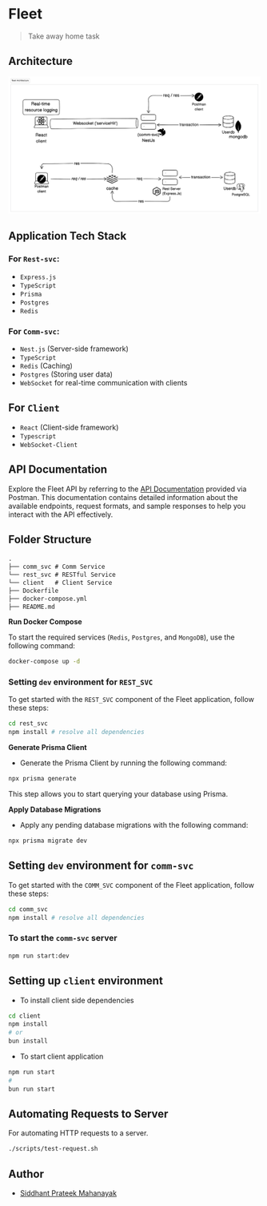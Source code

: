 # Fleet 

> Take away home task

## Architecture

![](./assets/fleet-dg.png)

## Application Tech Stack

### For `Rest-svc`:
- `Express.js`
- `TypeScript`
- `Prisma`
- `Postgres`
- `Redis`

### For `Comm-svc`:

- `Nest.js` (Server-side framework)
- `TypeScript`
- `Redis` (Caching)
- `Postgres` (Storing user data)
- `WebSocket` for real-time communication with clients

## For `Client`

- `React` (Client-side framework)
- `Typescript`
- `WebSocket-Client`

## API Documentation

Explore the Fleet API by referring to the [API Documentation](https://documenter.getpostman.com/view/16181974/2s9YC4UD7a) provided via Postman. This documentation contains detailed information about the available endpoints, request formats, and sample responses to help you interact with the API effectively.

## Folder Structure
```
.
├── comm_svc # Comm Service
└── rest_svc # RESTful Service
└── client   # Client Service
├── Dockerfile
├── docker-compose.yml
├── README.md
```

**Run Docker Compose**

To start the required services (`Redis`, `Postgres`, and `MongoDB`), use the following command:
```bash
docker-compose up -d
```


### Setting `dev` environment for `REST_SVC`

To get started with the `REST_SVC` component of the Fleet application, follow these steps:

```bash
cd rest_svc
npm install # resolve all dependencies
```

**Generate Prisma Client**

- Generate the Prisma Client by running the following command:
```bash
npx prisma generate
```
This step allows you to start querying your database using Prisma.

**Apply Database Migrations**

- Apply any pending database migrations with the following command:
 ```bash
npx prisma migrate dev
```

## Setting `dev` environment for `comm-svc`

To get started with the `COMM_SVC` component of the Fleet application, follow these steps:

```bash
cd comm_svc
npm install # resolve all dependencies
```

### To start the `comm-svc` server 
```bash
npm run start:dev
```

## Setting up `client` environment

- To install client side dependencies
```bash
cd client
npm install 
# or
bun install
```
-  To start client application
```bash
npm run start
# 
bun run start
```

## Automating Requests to Server 

For automating HTTP requests to a server.

```bash
./scripts/test-request.sh
```


## Author

- [Siddhant Prateek Mahanayak]()
